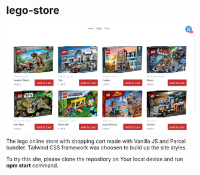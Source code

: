 # lego-store
![App Screenshot](/media/screenshot.png)

The lego online store with shopping cart made with Vanilla JS and Parcel bundler.
Tailwind CSS framework was choosen to build up the site styles.

To try this site, please clone the repository on Your local device and run **npm start** command.
